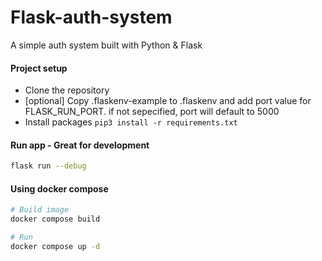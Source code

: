# Flask-auth-system

A simple auth system built with Python & Flask

#### Project setup

- Clone the repository
- [optional] Copy .flaskenv-example to .flaskenv and add port value for FLASK_RUN_PORT. if not sepecified, port will default to 5000
- Install packages `pip3 install -r requirements.txt`

#### Run app - Great for development

```sh
flask run --debug
```

#### Using docker compose

```sh
# Build image
docker compose build

# Run
docker compose up -d
```
